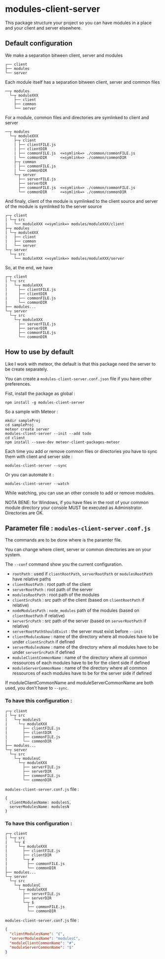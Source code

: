 # modules-client-server

This package structure your project so you can have modules in a place
and your client and server elsewhere.

## Default configuration

We make a separation bitween client, server and modules
```
┌── client
├── modules
└── server
```

Each module itself has a separation bitween client, server and common files
```
──┬ modules
  └─┬ moduleXXX
    ├── client
    ├── common
    └── server
```

For a module, common files and directories are symlinked to client and server
```
──┬ modules
  └─┬ moduleXXX
    ├─┬ client
    | ├── clientFILE.js
    | ├── clientDIR
    | ├── commonFILE.js  <=symlink=> ./common/commonFILE.js
    | └── commonDIR      <=symlink=> ./common/commonDIR
    ├─┬ common
    | ├── commonFILE.js
    | └── commonDIR
    └─┬ server
      ├── serverFILE.js
      ├── serverDIR
      ├── commonFILE.js  <=symlink=> ./common/commonFILE.js
      └── commonDIR      <=symlink=> ./common/commonDIR
```

And finaly, client of the module is symlinked to the client source and server of the module is symlinked to the server source
```
┌─┬ client
| └─┬ src
|   └── moduleXXX <=symlink=> modules/moduleXXX/client
├─┬ modules
| └─┬ moduleXXX
|   ├── client
|   ├── common
|   └── server
└─┬ server
  └─┬ src
    └── moduleXXX <=symlink=> modules/moduleXXX/server
```

So, at the end, we have
```
┌─┬ client
| └─┬ src
|   └─┬ moduleXXX
|     ├── clientFILE.js
|     ├── clientDIR
|     ├── commonFILE.js
|     └── commonDIR
├── modules...
└─┬ server
  └─┬ src
    └─┬ moduleXXX
      ├── serverFILE.js
      ├── serverDIR
      ├── commonFILE.js
      └── commonDIR
```

## How to use by default

Like I work with meteor, the default is that this package need the server to be create separately.

You can create a `modules-client-server.conf.json` file if you have other preferences.

Fist, install the package as global :
```
npm install -g modules-client-server
```

So a sample with Meteor :
```
mkdir sampleProj
cd sampleProj
meteor create server
modules-client-server --init --add todo
cd client
npm install --save-dev meteor-client-packages-meteor
```

Each time you add or remove common files or directories you have to sync them with client and server side :

```
modules-client-server --sync
```

Or you can automate it :
```
modules-client-server --watch
```
While watching, you can use an other console to add or remove modules.

NOTA BENE: for Windows, if you have files in the root of your common module directory your console MUST be executed as Administrator. Directories are OK.

## Parameter file : `modules-client-server.conf.js`

The commands are to be done where is the paramter file.

You can change where client, server or common directories are on your system.

The `--conf` command show you the current configuration.

- `rootPath` : used if `clientRootPath`, `serverRootPath` or `modulesRootPath` have relative paths
- `clientRootPath`  : root path of the client
- `serverRootPath`  : root path of the server
- `modulesRootPath` : root path of the modules
- `clientSrcPath`   : src path of the client (based on `clientRootPath` if relative)
- `nodeModulesPath` : `node_modules` path of the modules (based on `clientRootPath` if relative)
- `serverSrcPath`   : src path of the server (based on `serverRootPath` if relative)
- `serverRootPathShouldExist` : the server must exist before `--init`
- `clientModulesName` : name of the directory where all modules have to be under `clientSrcPath` if defined
- `serverModulesName` : name of the directory where all modules have to be under `serverSrcPath` if defined
- `moduleClientCommonName` : name of the directory where all common ressources of each modules have to be for the client side if defined
- `moduleServerCommonName` : name of the directory where all common ressources of each modules have to be for the server side if defined

If moduleClientCommonName and moduleServerCommonName are both used, you don't have to `--sync`.

### To have this configuration :
```
┌─┬ client
| └─┬ src
|   └─┬ modulesS
|     └─┬ moduleXXX
|       ├── clientFILE.js
|       ├── clientDIR
|       ├── commonFILE.js
|       └── commonDIR
├── modules...
└─┬ server
  └─┬ src
    └─┬ modulesC
      └─┬ moduleXXX
        ├── serverFILE.js
        ├── serverDIR
        ├── commonFILE.js
        └── commonDIR
```
`modules-client-server.conf.js` file :
```
{
  clientModulesName: modulesS,
  serverModulesName: modulesN
}
```

### To have this configuration :
```
┌─┬ client
| └─┬ src
|   └─┬ £
|     └─┬ moduleXXX
|       ├── clientFILE.js
|       ├── clientDIR
|       └─┬ #
|         ├── commonFILE.js
|         └── commonDIR
├── modules...
└─┬ server
  └─┬ src
    └─┬ modulesC
      └─┬ moduleXXX
        ├── serverFILE.js
        ├── serverDIR
        └─┬ $
          ├── commonFILE.js
          └── commonDIR
```
`modules-client-server.conf.js` file :
```json
{
  "clientModulesName": "£",
  "serverModulesName": "modulesC",
  "moduleClientCommonName": "#",
  "moduleServerCommonName": "$"
}
```
